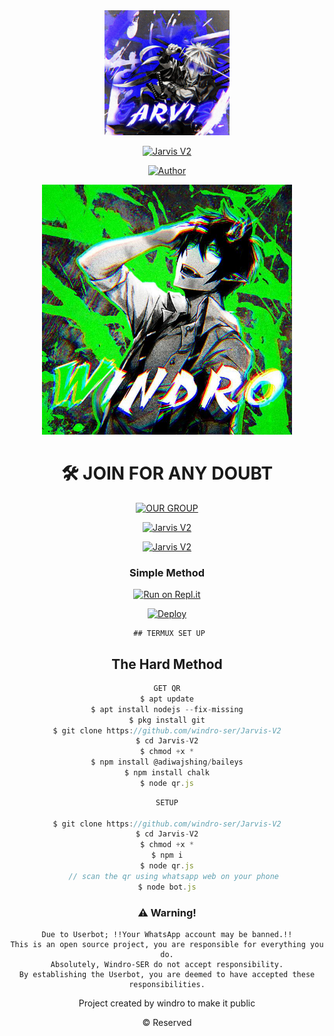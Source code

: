 <div align="center">
  <img border-radius: 15px src="bot.png" width="200" height="200"/>

  <p align="center">

<a href="#"><img title="Jarvis V2"
 src="https://img.shields.io/badge/-Jarvis%20V2-blue?&style=for-the-badge"></a>
 </p>
  <p align="center">
<a href="https://wa.me/918606413490"><img title="Author" src="https://img.shields.io/badge/Author-WindrO-Ser/Jarvis%20V2?color=Blue&style=for-the-badge&logo=whatsapp"></a>
 </p>


<div align="center">
  <img border-radius: 15px src="author.png" width="400" height="400"/>

  <p align="center">



# 🛠️ JOIN FOR ANY DOUBT
<a href="https://chat.whatsapp.com/F4ruIq03W5b45cJcWAbvor"><img title="OUR GROUP" src="https://img.shields.io/badge/Click Here-Join Our Group-Ser/Jarvis%20V2?color=Blue&style=for-the-badge&logo=whatsapp"></a>
 </p>
  <div align="center">


<a href="#"><img title="Jarvis V2"
 src="https://img.shields.io/badge/-JARVIS%20WHATSAPP BOT-black?&style=for-the-badge"></a>
 </p>
  <p align="center">
<div align="center">
<a href="#"><img title="Jarvis V2"
 src="https://img.shields.io/badge/-SETUP-red?&style=for-the-badge"></a>
 </p>
  <p align="center">
<div align="center">

  ### Simple Method

[![Run on Repl.it](https://repl.it/badge/github/quiec/whatsAlfa)](https://replit.com/@JihadSabeena123/JULIEV2-QR#index.js)

[![Deploy](https://www.herokucdn.com/deploy/button.svg)](https://heroku.com/deploy?template=https://github.com/windro-ser/Jarvis-V2)
     </div>

     ## TERMUX SET UP

## The Hard Method

```js
GET QR
$ apt update
$ apt install nodejs --fix-missing
$ pkg install git
$ git clone https://github.com/windro-ser/Jarvis-V2
$ cd Jarvis-V2
$ chmod +x *
$ npm install @adiwajshing/baileys
$ npm install chalk
$ node qr.js
```

```js
SETUP

$ git clone https://github.com/windro-ser/Jarvis-V2
$ cd Jarvis-V2
$ chmod +x *
$ npm i
$ node qr.js
   // scan the qr using whatsapp web on your phone
$ node bot.js
```


### ⚠️ Warning!
```
Due to Userbot; !!Your WhatsApp account may be banned.!!
This is an open source project, you are responsible for everything you do.
Absolutely, Windro-SER do not accept responsibility.
By establishing the Userbot, you are deemed to have accepted these responsibilities.
```



Project created by windro to make it public

© Reserved
